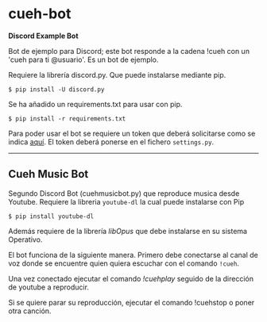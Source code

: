 # cueh-bot

**Discord Example Bot**

Bot de ejemplo para Discord; este bot responde a la cadena !cueh con un 'cueh para ti @usuario'. Es un bot de ejemplo.

Requiere la librería discord.py. Que puede instalarse mediante pip.

```
$ pip install -U discord.py
```

Se ha añadido un requirements.txt para usar con pip.

```
$ pip install -r requirements.txt
```

Para poder usar el bot se requiere un token que deberá solicitarse como se indica [aquí](https://github.com/reactiflux/discord-irc/wiki/Creating-a-discord-bot-&-getting-a-token).
El token deberá ponerse en el fichero ```settings.py```.

---

## Cueh Music Bot

Segundo Discord Bot (cuehmusicbot.py) que reproduce musica desde Youtube. Requiere la libreria ```youtube-dl``` la cual puede instalarse con Pip 
```
$ pip install youtube-dl
```

Además requiere de la librería _libOpus_ que debe instalarse en su sistema Operativo.

El bot funciona de la siguiente manera. Primero debe conectarse al canal de voz donde se encuentre quien quiera escuchar con el comando ```!cueh```.

Una vez conectado ejecutar el comando _!cuehplay_ seguido de la dirección de youtube a reproducir.

Si se quiere parar su reproducción, ejecutar el comando !cuehstop o poner otra canción.
